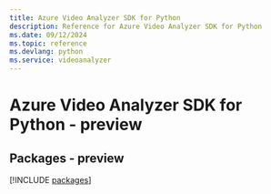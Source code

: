 ```yaml
---
title: Azure Video Analyzer SDK for Python
description: Reference for Azure Video Analyzer SDK for Python
ms.date: 09/12/2024
ms.topic: reference
ms.devlang: python
ms.service: videoanalyzer
---
```

# Azure Video Analyzer SDK for Python - preview
## Packages - preview
[!INCLUDE [packages](video-analyzer-index.md)]